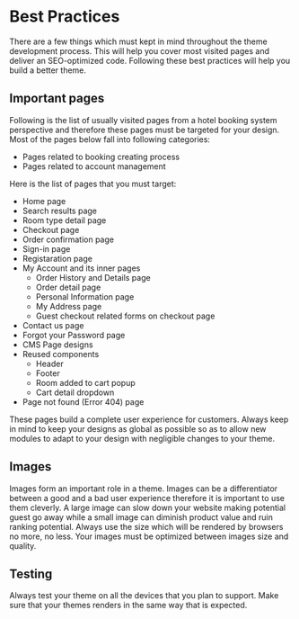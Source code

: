 # Best Practices
There are a few things which must kept in mind throughout the theme development process. This will help you cover most visited pages and deliver an SEO-optimized code. Following these best practices will help you build a better theme.

## Important pages
Following is the list of usually visited pages from a hotel booking system perspective and therefore these pages must be targeted for your design. Most of the pages below fall into following categories:
- Pages related to booking creating process
- Pages related to account management

Here is the list of pages that you must target:
- Home page
- Search results page
- Room type detail page
- Checkout page
- Order confirmation page
- Sign-in page
- Registaration page
- My Account and its inner pages
    - Order History and Details page
    - Order detail page
    - Personal Information page
    - My Address page
    - Guest checkout related forms on checkout page
- Contact us page
- Forgot your Password page
- CMS Page designs
- Reused components
    - Header
    - Footer
    - Room added to cart popup
    - Cart detail dropdown
- Page not found (Error 404) page

These pages build a complete user experience for customers. Always keep in mind to keep your designs as global as possible so as to allow new modules to adapt to your design with negligible changes to your theme.


## Images
Images form an important role in a theme. Images can be a differentiator between a good and a bad user experience therefore it is important to use them cleverly. A large image can slow down your website making potential guest go away while a small image can diminish product value and ruin ranking potential. Always use the size which will be rendered by browsers no more, no less. Your images must be optimized between images size and quality.


## Testing
Always test your theme on all the devices that you plan to support. Make sure that your themes renders in the same way that is expected.
